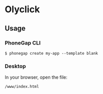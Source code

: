 # Olyclick

## Usage

### PhoneGap CLI

    $ phonegap create my-app --template blank

### Desktop

In your browser, open the file:

    /www/index.html

